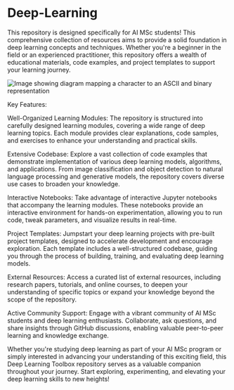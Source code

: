 # Deep-Learning
This repository is designed specifically for AI MSc students! This comprehensive collection of resources aims to provide a solid foundation in deep learning concepts and techniques. Whether you're a beginner in the field or an experienced practitioner, this repository offers a wealth of educational materials, code examples, and project templates to support your learning journey.

![Image showing diagram mapping a character to an ASCII and binary representation](https://editor.analyticsvidhya.com/uploads/49583NLP-scaled-1-2048x771.jpeg)

Key Features:

Well-Organized Learning Modules: The repository is structured into carefully designed learning modules, covering a wide range of deep learning topics. Each module provides clear explanations, code samples, and exercises to enhance your understanding and practical skills.

Extensive Codebase: Explore a vast collection of code examples that demonstrate implementation of various deep learning models, algorithms, and applications. From image classification and object detection to natural language processing and generative models, the repository covers diverse use cases to broaden your knowledge.

Interactive Notebooks: Take advantage of interactive Jupyter notebooks that accompany the learning modules. These notebooks provide an interactive environment for hands-on experimentation, allowing you to run code, tweak parameters, and visualize results in real-time.

Project Templates: Jumpstart your deep learning projects with pre-built project templates, designed to accelerate development and encourage exploration. Each template includes a well-structured codebase, guiding you through the process of building, training, and evaluating deep learning models.

External Resources: Access a curated list of external resources, including research papers, tutorials, and online courses, to deepen your understanding of specific topics or expand your knowledge beyond the scope of the repository.

Active Community Support: Engage with a vibrant community of AI MSc students and deep learning enthusiasts. Collaborate, ask questions, and share insights through GitHub discussions, enabling valuable peer-to-peer learning and knowledge exchange.

Whether you're studying deep learning as part of your AI MSc program or simply interested in advancing your understanding of this exciting field, this Deep Learning Toolbox repository serves as a valuable companion throughout your journey. Start exploring, experimenting, and elevating your deep learning skills to new heights!
